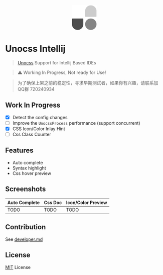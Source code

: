 <p align="center">
    <img src="docs/logo.svg" style="width: 5rem; height: 5rem"/>
</p>

# Unocss Intellij
> <a href="https://github.com/unocss/unocss">Unocss</a> Support for Intellij Based IDEs

> ⚠ Working In Progress, Not ready for Use!

> 为了确保上架之前的稳定性，寻求早期测试者，如果你有兴趣，请联系加QQ群 720240934

## Work In Progress

- [x] Detect the config changes
- [ ] Improve the `UnocssProcess` performance (support concurrent)
- [x] CSS Icon/Color Inlay Hint
- [ ] Css Class Counter

## Features

- Auto complete
- Syntax highlight
- Css hover preview

## Screenshots

| Auto Complete | Css Doc | Icon/Color Preview |
|---------------|---------|--------------------|
| TODO          | TODO    | TODO               |

## Contribution

See [developer.md](docs/developer.md)

## License

[MIT](LICENSE) License